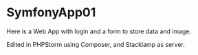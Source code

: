 # SymfonyApp01
 Here is a Web App with login and a form to store data and image.

Edited in PHPStorm using Composer, and Stacklamp as server.
